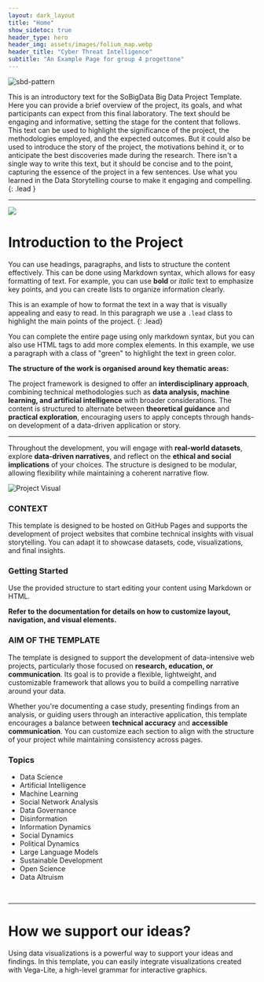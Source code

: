```yaml
---
layout: dark_layout
title: "Home"
show_sidetoc: true
header_type: hero
header_img: assets/images/folium_map.webp
header_title: "Cyber Threat Intelligence"
subtitle: "An Example Page for group 4 progettone"
---
```


<div class="full-width-wrapper">
    <img src="{{ site.baseurl }}/assets/images/header.svg" alt="sbd-pattern" class="full-width-image">
</div>

This is an introductory text for the SoBigData Big Data Project Template. Here you can provide a brief overview of the
project, its goals, and what participants can expect from this final laboratory. The text should be engaging and
informative, setting the stage for the content that follows.
This text can be used to highlight the significance of the project, the methodologies employed, and the expected
outcomes. But it could also be used to introduce the story of the project, the motivations behind it, or to anticipate
the best discoveries made during the research. There isn't a single way to write this text, but it should be concise and
to the point, capturing the essence of the project in a few sentences. Use what you learned in the Data Storytelling
course to make it engaging and compelling.
{: .lead }

---

![](https://placehold.co/800x200/png)

# Introduction to the Project

You can use headings, paragraphs, and lists to structure the content effectively. This can be done using Markdown
syntax, which allows for easy formatting of text. For example, you can use **bold** or *italic* text to emphasize key
points, and you can create lists to organize information clearly.

This is an example of how to format the text in a way that is visually appealing and easy to read.
In this paragraph we use a `.lead` class to highlight the main points of the project.
{: .lead}

<p class="green"> 
    You can complete the entire page using only markdown syntax, but you can also use HTML tags to add more complex elements. In this example, we use a paragraph with a class of "green" to highlight the text in green color.
</p>

<p class="mt-3"><strong>The structure of the work is organised around key thematic areas:</strong></p>

<p>
The project framework is designed to offer an <strong>interdisciplinary approach</strong>, combining technical methodologies such as <strong>data analysis, machine learning, and artificial intelligence</strong> with broader considerations. The content is structured to alternate between <strong>theoretical guidance</strong> and <strong>practical exploration</strong>, encouraging users to apply concepts through hands-on development of a data-driven application or story.
</p>

<hr>

<p>
Throughout the development, you will engage with <strong>real-world datasets</strong>, explore <strong>data-driven narratives</strong>, and reflect on the <strong>ethical and social implications</strong> of your choices. The structure is designed to be modular, allowing flexibility while maintaining a coherent narrative flow.
</p>

<div class="full-width-wrapper">
<div class="where">
    <div class="container">
        <div class="row pt-2 ">
            <div class="col-md-6 col-sm-12">
               <img src="{{ site.baseurl }}/assets/images/Dr_Jekyll.jpg" alt="Project Visual">
            </div>
        <div class="col-md-6 col-sm-12">
            <h3>CONTEXT</h3>
            <p class="lead">This template is designed to be hosted on GitHub Pages and supports the development of project websites that combine technical insights with visual storytelling. You can adapt it to showcase datasets, code, visualizations, and final insights.
            </p>
            <h3>Getting Started</h3>
            <p>Use the provided structure to start editing your content using Markdown or HTML.</p>
            <p><strong>Refer to the documentation for details on how to customize layout, navigation, and visual elements.</strong></p>
        </div>
        </div>
    </div>
</div>
</div>

<div class="aim mt-5">
    <div class="container">
        <div class="row pt-2 ">
        <div class="col-md-6 col-sm-12">
            <h3>AIM OF THE TEMPLATE</h3>
                <p>
                The template is designed to support the development of data-intensive web projects, particularly those focused on <strong>research, education, or communication</strong>. Its goal is to provide a flexible, lightweight, and customizable framework that allows you to build a compelling narrative around your data.
                </p>
                <p>
                Whether you're documenting a case study, presenting findings from an analysis, or guiding users through an interactive application, this template encourages a balance between <strong>technical accuracy</strong> and <strong>accessible communication</strong>. You can customize each section to align with the structure of your project while maintaining consistency across pages.
                </p>
            </div>
            <div class="col-md-6 col-sm-12">
                <div class="project lead px-3 py-1">
                   <h3>Topics</h3>
                    <ul>
                        <li>Data Science</li>
                        <li>Artificial Intelligence</li>
                        <li>Machine Learning</li>
                        <li>Social Network Analysis</li>
                        <li>Data Governance</li>
                        <li>Disinformation</li>
                        <li>Information Dynamics</li>
                        <li>Social Dynamics</li>
                        <li>Political Dynamics</li>
                        <li>Large Language Models</li>
                        <li>Sustainable Development</li>
                        <li>Open Science</li>
                        <li>Data Altruism</li>
                    </ul>
                </div>
            </div>
        </div>
    </div>
</div>

<br>

---

# How we support our ideas?

Using data visualizations is a powerful way to support your ideas and findings. In this template, you can easily
integrate visualizations created with Vega-Lite, a high-level grammar for interactive graphics.

<br>
